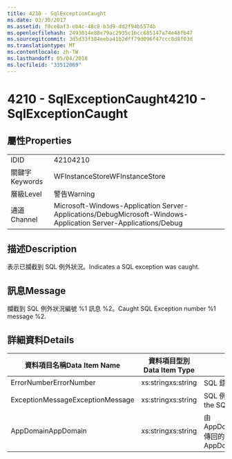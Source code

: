 ```yaml
---
title: 4210 - SqlExceptionCaught
ms.date: 03/30/2017
ms.assetid: f0ce8af3-eb4c-48c8-b3d9-dd2f94b5574b
ms.openlocfilehash: 2493014e80e79ac2935c1bcc685147a74e48fb47
ms.sourcegitcommit: 3d5d33f384eeba41b2dff79d096f47ccc8d8f03d
ms.translationtype: MT
ms.contentlocale: zh-TW
ms.lasthandoff: 05/04/2018
ms.locfileid: "33512069"
---
```

# <a name="4210---sqlexceptioncaught"></a><span data-ttu-id="72586-102">4210 - SqlExceptionCaught</span><span class="sxs-lookup"><span data-stu-id="72586-102">4210 - SqlExceptionCaught</span></span>
## <a name="properties"></a><span data-ttu-id="72586-103">屬性</span><span class="sxs-lookup"><span data-stu-id="72586-103">Properties</span></span>  
  
|||  
|-|-|  
|<span data-ttu-id="72586-104">ID</span><span class="sxs-lookup"><span data-stu-id="72586-104">ID</span></span>|<span data-ttu-id="72586-105">4210</span><span class="sxs-lookup"><span data-stu-id="72586-105">4210</span></span>|  
|<span data-ttu-id="72586-106">關鍵字</span><span class="sxs-lookup"><span data-stu-id="72586-106">Keywords</span></span>|<span data-ttu-id="72586-107">WFInstanceStore</span><span class="sxs-lookup"><span data-stu-id="72586-107">WFInstanceStore</span></span>|  
|<span data-ttu-id="72586-108">層級</span><span class="sxs-lookup"><span data-stu-id="72586-108">Level</span></span>|<span data-ttu-id="72586-109">警告</span><span class="sxs-lookup"><span data-stu-id="72586-109">Warning</span></span>|  
|<span data-ttu-id="72586-110">通道</span><span class="sxs-lookup"><span data-stu-id="72586-110">Channel</span></span>|<span data-ttu-id="72586-111">Microsoft-Windows-Application Server-Applications/Debug</span><span class="sxs-lookup"><span data-stu-id="72586-111">Microsoft-Windows-Application Server-Applications/Debug</span></span>|  
  
## <a name="description"></a><span data-ttu-id="72586-112">描述</span><span class="sxs-lookup"><span data-stu-id="72586-112">Description</span></span>  
 <span data-ttu-id="72586-113">表示已攔截到 SQL 例外狀況。</span><span class="sxs-lookup"><span data-stu-id="72586-113">Indicates a SQL exception was caught.</span></span>  
  
## <a name="message"></a><span data-ttu-id="72586-114">訊息</span><span class="sxs-lookup"><span data-stu-id="72586-114">Message</span></span>  
 <span data-ttu-id="72586-115">攔截到 SQL 例外狀況編號 %1 訊息 %2。</span><span class="sxs-lookup"><span data-stu-id="72586-115">Caught SQL Exception number %1 message %2.</span></span>  
  
## <a name="details"></a><span data-ttu-id="72586-116">詳細資料</span><span class="sxs-lookup"><span data-stu-id="72586-116">Details</span></span>  
  
|<span data-ttu-id="72586-117">資料項目名稱</span><span class="sxs-lookup"><span data-stu-id="72586-117">Data Item Name</span></span>|<span data-ttu-id="72586-118">資料項目型別</span><span class="sxs-lookup"><span data-stu-id="72586-118">Data Item Type</span></span>|<span data-ttu-id="72586-119">描述</span><span class="sxs-lookup"><span data-stu-id="72586-119">Description</span></span>|  
|--------------------|--------------------|-----------------|  
|<span data-ttu-id="72586-120">ErrorNumber</span><span class="sxs-lookup"><span data-stu-id="72586-120">ErrorNumber</span></span>|<span data-ttu-id="72586-121">xs:string</span><span class="sxs-lookup"><span data-stu-id="72586-121">xs:string</span></span>|<span data-ttu-id="72586-122">SQL 錯誤代碼。</span><span class="sxs-lookup"><span data-stu-id="72586-122">The SQL error number.</span></span>|  
|<span data-ttu-id="72586-123">ExceptionMessage</span><span class="sxs-lookup"><span data-stu-id="72586-123">ExceptionMessage</span></span>|<span data-ttu-id="72586-124">xs:string</span><span class="sxs-lookup"><span data-stu-id="72586-124">xs:string</span></span>|<span data-ttu-id="72586-125">SQL 例外狀況的訊息。</span><span class="sxs-lookup"><span data-stu-id="72586-125">The message from the SQL exception.</span></span>|  
|<span data-ttu-id="72586-126">AppDomain</span><span class="sxs-lookup"><span data-stu-id="72586-126">AppDomain</span></span>|<span data-ttu-id="72586-127">xs:string</span><span class="sxs-lookup"><span data-stu-id="72586-127">xs:string</span></span>|<span data-ttu-id="72586-128">由 AppDomain.CurrentDomain.FriendlyName 傳回的字串。</span><span class="sxs-lookup"><span data-stu-id="72586-128">The string returned by AppDomain.CurrentDomain.FriendlyName.</span></span>|
